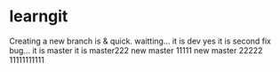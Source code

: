 # learngit
Creating a new branch is & quick.
waitting...
it is dev
yes it is second
fix bug...
it is master
it is master222
new master 11111
new master 22222
11111111111
